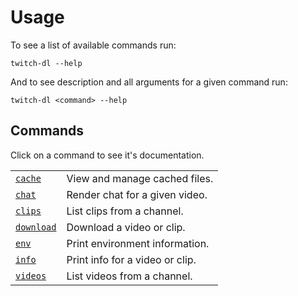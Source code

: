 # Usage

To see a list of available commands run:

```
twitch-dl --help
```

And to see description and all arguments for a given command run:

```
twitch-dl <command> --help
```

## Commands

Click on a command to see it's documentation.

|                                      |                                 |
|------------------------------------- | ------------------------------- |
| [`cache`](commands/cache.html)       | View and manage cached files.   |
| [`chat`](commands/chat.html)         | Render chat for a given video.  |
| [`clips`](commands/clips.html)       | List clips from a channel.      |
| [`download`](commands/download.html) | Download a video or clip.       |
| [`env`](commands/env.html)           | Print environment information.  |
| [`info`](commands/info.html)         | Print info for a video or clip. |
| [`videos`](commands/videos.html)     | List videos from a channel.     |
